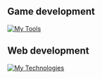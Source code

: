## Game development

[![My Tools](https://skillicons.dev/icons?i=cs,unity,visualstudio)](https://skillicons.dev)


## Web development

[![My Technologies](https://skillicons.dev/icons?i=figma,html,css,sass,bootstrap,mysql,js,react,nodejs,vscode,netlify)](https://skillicons.dev)

